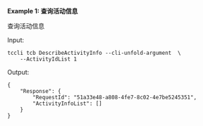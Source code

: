 **Example 1: 查询活动信息**

查询活动信息

Input: 

```
tccli tcb DescribeActivityInfo --cli-unfold-argument  \
    --ActivityIdList 1
```

Output: 
```
{
    "Response": {
        "RequestId": "51a33e48-a808-4fe7-8c02-4e7be5245351",
        "ActivityInfoList": []
    }
}
```

